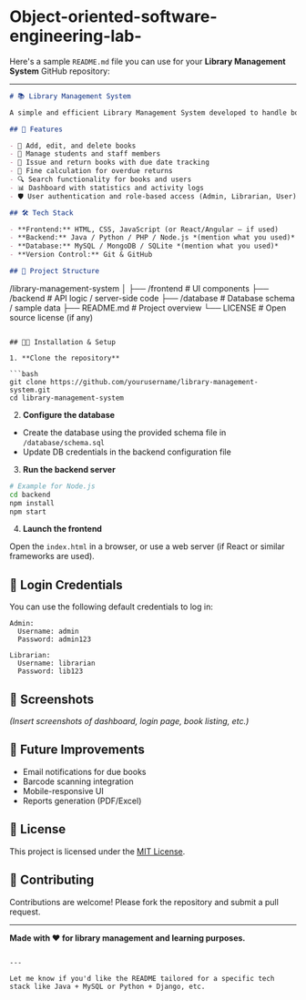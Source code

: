 # Object-oriented-software-engineering-lab-
Here's a sample `README.md` file you can use for your **Library Management System** GitHub repository:

---

```markdown
# 📚 Library Management System

A simple and efficient Library Management System developed to handle book records, manage student data, and streamline library transactions such as book issuing and returning. This system is suitable for schools, colleges, and public libraries.

## 🚀 Features

- 📖 Add, edit, and delete books
- 👤 Manage students and staff members
- 🔄 Issue and return books with due date tracking
- 📅 Fine calculation for overdue returns
- 🔍 Search functionality for books and users
- 📊 Dashboard with statistics and activity logs
- 🛡️ User authentication and role-based access (Admin, Librarian, User)

## 🛠️ Tech Stack

- **Frontend:** HTML, CSS, JavaScript (or React/Angular – if used)
- **Backend:** Java / Python / PHP / Node.js *(mention what you used)*
- **Database:** MySQL / MongoDB / SQLite *(mention what you used)*
- **Version Control:** Git & GitHub

## 📂 Project Structure

```

/library-management-system
│
├── /frontend            # UI components
├── /backend             # API logic / server-side code
├── /database            # Database schema / sample data
├── README.md            # Project overview
└── LICENSE              # Open source license (if any)

````

## 🧑‍💻 Installation & Setup

1. **Clone the repository**

```bash
git clone https://github.com/yourusername/library-management-system.git
cd library-management-system
````

2. **Configure the database**

* Create the database using the provided schema file in `/database/schema.sql`
* Update DB credentials in the backend configuration file

3. **Run the backend server**

```bash
# Example for Node.js
cd backend
npm install
npm start
```

4. **Launch the frontend**

Open the `index.html` in a browser, or use a web server (if React or similar frameworks are used).

## 🔐 Login Credentials

You can use the following default credentials to log in:

```
Admin:
  Username: admin
  Password: admin123

Librarian:
  Username: librarian
  Password: lib123
```

## 📸 Screenshots

*(Insert screenshots of dashboard, login page, book listing, etc.)*

## 📌 Future Improvements

* Email notifications for due books
* Barcode scanning integration
* Mobile-responsive UI
* Reports generation (PDF/Excel)

## 📃 License

This project is licensed under the [MIT License](LICENSE).

## 🤝 Contributing

Contributions are welcome! Please fork the repository and submit a pull request.

---

**Made with ❤️ for library management and learning purposes.**

```

---

Let me know if you'd like the README tailored for a specific tech stack like Java + MySQL or Python + Django, etc.
```
